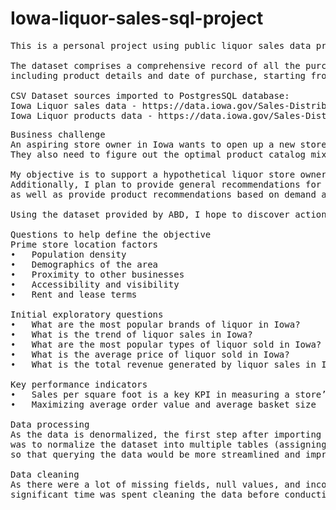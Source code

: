 # Iowa-liquor-sales-sql-project
<pre>
This is a personal project using public liquor sales data provided by the Iowa ABD (Alcoholic Beverages Division)

The dataset comprises a comprehensive record of all the purchase transactions made by Iowa Class "E" liquor licensees for spirits,
including product details and date of purchase, starting from January 1, 2012, up to the present time.

CSV Dataset sources imported to PostgresSQL database: 
Iowa Liquor sales data - https://data.iowa.gov/Sales-Distribution/Iowa-Liquor-Sales/m3tr-qhgy
Iowa Liquor products data - https://data.iowa.gov/Sales-Distribution/Iowa-Liquor-Products/gckp-fe7r </pre>

<pre>
Business challenge
An aspiring store owner in Iowa wants to open up a new store at a prime location that would enable them to maximize sales and profits. 
They also need to figure out the optimal product catalog mix to minimize overstocking and maximize sales per square foot. 

My objective is to support a hypothetical liquor store owner based in Iowa in their endeavor to expand to new locations across the state. 
Additionally, I plan to provide general recommendations for suitable locations to the business owner 
as well as provide product recommendations based on demand an sales trends

Using the dataset provided by ABD, I hope to discover actionable insights that will help the store owner make an informed decision.

Questions to help define the objective 
Prime store location factors
•	Population density
•	Demographics of the area
•	Proximity to other businesses
•	Accessibility and visibility
•	Rent and lease terms

Initial exploratory questions
•	What are the most popular brands of liquor in Iowa?
•	What is the trend of liquor sales in Iowa?
•	What are the most popular types of liquor sold in Iowa?
•	What is the average price of liquor sold in Iowa?
•	What is the total revenue generated by liquor sales in Iowa?

Key performance indicators
•	Sales per square foot is a key KPI in measuring a store’s efficiency in driving sales in the space allotted to them
•	Maximizing average order value and average basket size 

Data processing
As the data is denormalized, the first step after importing the dataset to a local PostgresSQL database
was to normalize the dataset into multiple tables (assigning appropriate primary and foreign keys)
so that querying the data would be more streamlined and improve querying speed.

Data cleaning
As there were a lot of missing fields, null values, and inconsistency across table relationships, 
significant time was spent cleaning the data before conducting any data analysis. 

</pre>

